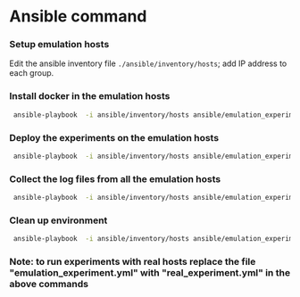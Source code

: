 # Ansible command


### Setup emulation hosts

Edit the ansible inventory file ``./ansible/inventory/hosts``; add
IP address to each group.

### Install docker in the emulation hosts

```bash
 ansible-playbook  -i ansible/inventory/hosts ansible/emulation_experiment.yml -e action=install
```


### Deploy the experiments on the emulation hosts

```bash
 ansible-playbook  -i ansible/inventory/hosts ansible/emulation_experiment.yml -e action=deploy
```

### Collect the log files from all the emulation hosts

```bash
 ansible-playbook  -i ansible/inventory/hosts ansible/emulation_experiment.yml -e action=collect
```



### Clean up environment

```bash
 ansible-playbook  -i ansible/inventory/hosts ansible/emulation_experiment.yml -e action=clean
```

### Note: to run experiments with real hosts replace the file "emulation_experiment.yml" with "real_experiment.yml"  in the above commands
